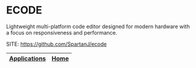 # ECODE

 Lightweight multi-platform code editor designed for modern hardware with 
 a focus on responsiveness and performance.

 SITE: https://github.com/SpartanJ/ecode

 | [Applications](https://portable-linux-apps.github.io/apps.html) | [Home](https://portable-linux-apps.github.io)
 | --- | --- |
